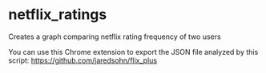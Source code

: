 # netflix_ratings
Creates a graph comparing netflix rating frequency of two users

You can use this Chrome extension to export the JSON file analyzed by this script: https://github.com/jaredsohn/flix_plus
